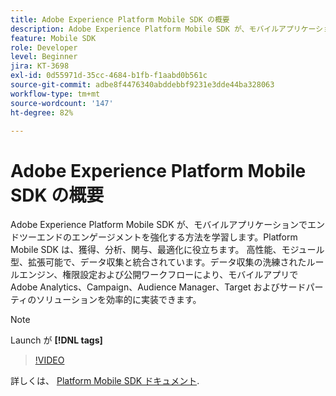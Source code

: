 ```yaml
---
title: Adobe Experience Platform Mobile SDK の概要
description: Adobe Experience Platform Mobile SDK が、モバイルアプリケーションでエンドツーエンドのエンゲージメントを強化する方法を学習します。Platform Mobile SDK は、獲得、分析、関与、最適化に役立ちます。 高性能、モジュール型、拡張可能で、データ収集と統合されています。データ収集の洗練されたルールエンジン、権限設定および公開ワークフローにより、モバイルアプリで Adobe Analytics、Campaign、Audience Manager、Target およびサードパーティのソリューションを効率的に実装できます。
feature: Mobile SDK
role: Developer
level: Beginner
jira: KT-3698
exl-id: 0d55971d-35cc-4684-b1fb-f1aabd0b561c
source-git-commit: adbe8f4476340abddebbf9231e3dde44ba328063
workflow-type: tm+mt
source-wordcount: '147'
ht-degree: 82%

---
```


# Adobe Experience Platform Mobile SDK の概要

Adobe Experience Platform Mobile SDK が、モバイルアプリケーションでエンドツーエンドのエンゲージメントを強化する方法を学習します。Platform Mobile SDK は、獲得、分析、関与、最適化に役立ちます。 高性能、モジュール型、拡張可能で、データ収集と統合されています。データ収集の洗練されたルールエンジン、権限設定および公開ワークフローにより、モバイルアプリで Adobe Analytics、Campaign、Audience Manager、Target およびサードパーティのソリューションを効率的に実装できます。

>[!NOTE]
>
> Launch が **[!DNL tags]**

>[!VIDEO](https://video.tv.adobe.com/v/28948?quality=12&learn=on)

詳しくは、 [Platform Mobile SDK ドキュメント](https://developer.adobe.com/client-sdks/documentation/).
